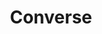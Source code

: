 ---
title: "Converse"
price: "$25"
image: "assets/img/productfeatureimg3.jpg?nf_resize=fit&w=320"
description: "hand painted wooden earrings"
bestseller: false
sale: false
tags: "Shoes"
---
